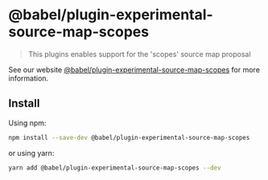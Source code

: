 # @babel/plugin-experimental-source-map-scopes

> This plugins enables support for the 'scopes' source map proposal

See our website [@babel/plugin-experimental-source-map-scopes](https://babeljs.io/docs/babel-plugin-experimental-source-map-scopes) for more information.

## Install

Using npm:

```sh
npm install --save-dev @babel/plugin-experimental-source-map-scopes
```

or using yarn:

```sh
yarn add @babel/plugin-experimental-source-map-scopes --dev
```
